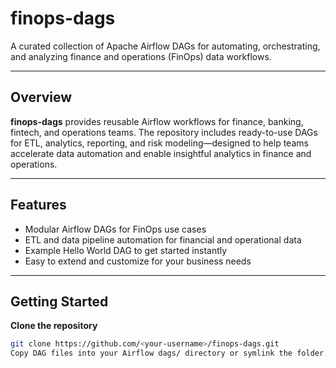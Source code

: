 # finops-dags

A curated collection of Apache Airflow DAGs for automating, orchestrating, and analyzing finance and operations (FinOps) data workflows.

---

## Overview

**finops-dags** provides reusable Airflow workflows for finance, banking, fintech, and operations teams. The repository includes ready-to-use DAGs for ETL, analytics, reporting, and risk modeling—designed to help teams accelerate data automation and enable insightful analytics in finance and operations.

---

## Features

- Modular Airflow DAGs for FinOps use cases
- ETL and data pipeline automation for financial and operational data
- Example Hello World DAG to get started instantly
- Easy to extend and customize for your business needs

---

## Getting Started

**Clone the repository**
   ```bash
   git clone https://github.com/<your-username>/finops-dags.git
Copy DAG files into your Airflow dags/ directory or symlink the folder.
